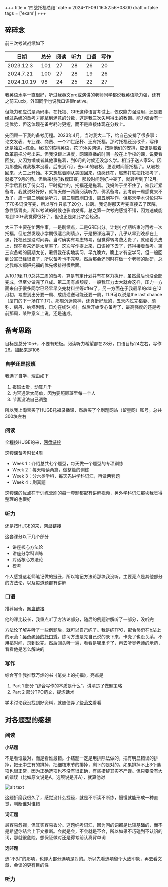 +++
title = '四战托福总结'
date = 2024-11-09T16:52:56+08:00
draft = false
tags = ['exam']
+++

## 碎碎念

前三次考试战绩如下

| 日期 | 总分 | 阅读 | 听力 | 口语 | 写作 |
| --- | --- | --- | --- | --- | --- |
| 2023.12.3 | 101 | 27 | 28 | 26 | 20 |
| 2024.7.21 | 100 | 27 | 28 | 19 | 26 |
| 2024.10.19 | 98 | 24 | 25 | 22 | 27 |

我英语水平一直很好，听过我英文pre或演讲的老师同学都说我英语能力强，还有之前去ucb，外国同学也说我口语很native。

但能力和应试是两码事，在托福、GRE这种语言考试上，仅仅能力强没用，还是要经过系统的备考才能拿到满意的分数，这是我三次失利得出的教训。能力强会有一定优势，但这体现在备考耗时更短，而不是直接体现在分数上。

先回顾一下我的备考历程。2023年4月，当时我大二下，给自己安排了很多事：论文发表、专业课、商赛、一个21世纪杯、还有托福。那时托福还没改革，写作还是独立+综合。我找的核桃英语，花了5k买网课，按照他们的安排，应该是趁着改革前把分考出来。但我没跟上进度，网课直播的时间一般在上学校的课，说要看回放，又因为懒或者其他事拖着，到6月的时候还没怎么学。相当于送人家5k，因为那些网课我根本没看。后来到7月，去ucb的暑校，更没时间管托福了。从暑校回来，大三上开始。本来想趁着刚从美国回来，语感还在，趁热打铁把托福考了，就报了9月的场。但后来想打数模国赛，那段时间刚好冲突了，就转考到了12月。开学后我找了份实习，平时挺忙的，托福还是拖着。我妈终于坐不住了，催我赶紧备考，我就说好好好，就每天做一两篇阅读听力，佛系备考。到考前一周感觉来不及了，周一周二刷阅读听力、周三周四刷口语、周五刷写作，但那天学术讨论只写了70多词没写完，所以写作只拿了20分，拉跨。我记得那天考完直接去了医院，急性肠胃炎，所以考试的时候也影响发挥。总之第一次考完感觉不错，因为速成能考到100+我觉得很好了，但也正是如此才会轻敌。

大三下主要在忙两件事，一是刷绩点，二是GRE出分。计划小学期结束时再考一次托福，但忽然发现小学期很适合刷绩点，于是把课选满了，几乎从早到晚都在上课，托福还是没时间弄。当时确实有考虑转考，但觉得转考费太贵了，就硬着头皮上，现在看来还是太草率了。这次写作提上来，口语掉下去了，还得接着备考。第三次备考的周期太长，暑假我在实地实习，早九晚六，晚上才有空学习，但一般回到公寓已经很累了，所以备考也不完整。然后那会还同时在做一个老师的助研，总之我每次都把托福的优先级排得很后面。

从10.19到11.9总共三周的备考，算是有定计划并有在努力执行，虽然最后也没全部完成，但至少做完了八成。第二周有点颓废，一般我压力太大就会这样，压力一方面来自于很多同学已经早早交完材料坐等offer了，另一方面在于我最早的ddl在12月初，考虑到出分要一周、成绩递送可能还要一周，11.9可以说是the last chance（厦门的下一场在11.17）。那周沉迷原神，还真挺好玩的，五天内过完稻妻、须弥、枫丹、纳塔剧情，日均在线5小时。然后开始专心备考了，最高强度的还是考前那周，某种意义上说，还是速成。

## 备考思路

目标是总分105+，不要有短板。阅读听力希望都在28分，口语目标24左右，写作26。加起来是106

### 自学还是报班

我选了自学，理由如下

1. 报班太贵，动辄几千
2. 内容通常太简单，因为要照顾班里每一个人
3. 节奏没法自己调整

所以我上淘宝买了HUGE托福录播课，然后买了个刷题网站（留星网）账号。总共300块左右

### 阅读

全程按HUGE的来，[网盘链接](https://pan.baidu.com/s/1te04vh0YQc2f_uXLd4knRQ?pwd=2024)

这套课备考时长4周

- Week 1：介绍总共七个题型，每天做一个题型的专项训练
- Week 2：每天精读两篇，做整篇的训练
- Week 3：分六类学科，每天先讲学科词汇，再做两套题
- Week 4：刷真题

这套课的优点在于训练营刷的每一套题都配有讲解视频，另外学科词汇那块我觉得整理的也很好

### 听力

还是按HUGE的来，[网盘链接](https://pan.baidu.com/s/1onTNPvUTPZQn3M_e8O77PA?pwd=2024)

这套课分以下几个部分

- 讲座核心方法论
- 讲座分学科训练
- 对话核心方法论
- 模考

个人感觉这老师笔记做的挺丑，所以笔记方法论那块我没听。主要亮点是其他部分的方法论，以及每道题都有讲解

### 口语

推荐吴奇，[网盘链接](https://pan.baidu.com/s/1hlI2fhSqzoHqx3tmnIjIwA?pwd=2024)

他的课比较长，我重点听了方法论部分，随后的例题讲解听了一部分，没听完

方法论了解并听了一些例题后，就可以自己练了。我是练TPO，配合吴奇在b站上的示范：[吴奇老师的托口秀](https://space.bilibili.com/473498779)。练习方法是先自己说的录下来，卡壳了也没关系，不用掐时间，录到说完。然后回头听一遍，看看是哪里卡了，再去听吴老师的示范，看看他是怎么解决的

### 写作

综合写作我推荐万炜的书《笔尖上的托福》，亮点是

1. Part 1 部分 “综合写作的本质是什么”，讲清楚了做题策略
2. Part 2 部分TPO范文，提炼话术

学术讨论我没找到好资料，就随便弄了些[范文](https://toefl.koolearn.com/20231214/857773.html)看看

## 对各题型的感想

### 阅读

**小结题**

不是看谁最对，而是看谁最错。小结题一定是用排除法做的，把有明显错误的排掉，把无中生有的排掉，把细枝末节的排掉，剩下的是对的。如果排掉不止3个选项也很正常，因为正确选项也不没有很正确，有些措辞其实不严谨。但只要没有大的错误（比如原文说是A，选项说是非A），就算他对

![alt text](../img/toefl_summary/image.png)

这题折磨我很久了，感觉没什么捷径，就是不断读不断练，慢慢就能形成一种直觉，判断谁对谁错

**词汇题**

最容易忽视，但其实容易丢分。这题纯考词汇，因为问的词都是比较基础的，而不是希望你结合上下文推断。会就是会，不会就是不会，所以如果不巧碰到不认识的词，那就很危险。想保证做对还是得考前认真背单词

**选非题**

选“不对”的那项，也即大部分选项是对的。所以先看选项留个大致印象，再去看文章，会读的更有目的性

### 听力

